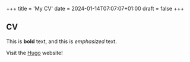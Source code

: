 +++
title = 'My CV'
date = 2024-01-14T07:07:07+01:00
draft = false
+++
## CV

This is **bold** text, and this is *emphasized* text.

Visit the [Hugo](https://gohugo.io) website!